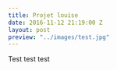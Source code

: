 ```yaml
---
title: Projet louise
date: 2016-11-12 21:19:00 Z
layout: post
preview: "../images/test.jpg"
---
```


Test test test
